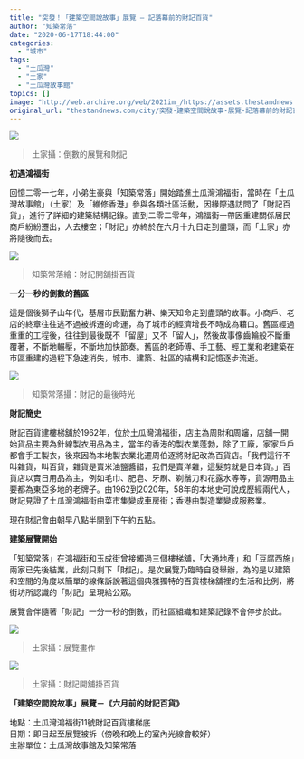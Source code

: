 ```yaml
---
title: "突發！「建築空間說故事」展覽 — 記落幕前的財記百貨"
author: "知築常落"
date: "2020-06-17T18:44:00"
categories:
  - "城市"
tags:
  - "土瓜灣"
  - "土家"
  - "土瓜灣故事館"
topics: []
image: "http://web.archive.org/web/2021im_/https://assets.thestandnews.com/media/photos/E59C9FE5AEB6E6949DEFBC9AE58092E695B8E79A84E5B195E8A6BDE5928CE8B2A1E8A89_k23eoWU.jpg"
original_url: "thestandnews.com/city/突發-建築空間說故事-展覽-記落幕前的財記百貨"
---
```

![](http://web.archive.org/web/2021im_/https://assets.thestandnews.com/media/photos/E59C9FE5AEB6E6949DEFBC9AE58092E695B8E79A84E5B195E8A6BDE5928CE8B2A1E8A89_k23eoWU.jpg)
> 土家攝：倒數的展覽和財記

**初遇鴻福街**

回憶二零一七年，小弟生豪與「知築常落」開始踏進土瓜灣鴻福街，當時在「土瓜灣故事館」（土家）及「維修香港」參與各類社區活動，因緣際遇訪問了「財記百貨」，進行了詳細的建築結構記錄。直到二零二零年，鴻福街一帶因重建關係居民商戶紛紛遷出，人去樓空；「財記」亦終於在六月十九日走到盡頭，而「土家」亦將隨後而去。

![](http://web.archive.org/web/2021im_/https://assets.thestandnews.com/media/photos/E79FA5E7AF89E5B8B8E890BDE7B9AAEFBC9AE8B2A1E8A898E9968BE88896E68E9BE799B_MxMbPhn.jpg)
> 知築常落繪：財記開舖掛百貨

**一分一秒的倒數的舊區**

這是個後獅子山年代，基層市民勤奮力耕、樂天知命走到盡頭的故事。小商戶、老店的終章往往逃不過被拆遷的命運，為了城市的經濟增長不時成為藉口。舊區經過重重的工程後，往往到最後既不「留屋」又不「留人」，然後故事像齒輪般不斷重覆著，不斷地輾壓，不斷地加快節奏。舊區的老師傅、手工藝、輕工業和老建築在市區重建的過程下急速消失，城市、建築、社區的結構和記憶逐步流逝。

![](http://web.archive.org/web/2021im_/https://assets.thestandnews.com/media/photos/E79FA5E7AF89E5B8B8E890BDE6949DEFBC9AE8B2A1E8A898E79A84E69C80E5BE8CE6998_ucc4gph.jpg)
> 知築常落攝：財記的最後時光

**財記簡史**

財記百貨建樓梯舖於1962年，位於土瓜灣鴻福街，店主為周財和周嬸，店舖一開始貨品主要為針線製衣用品為主，當年的香港的製衣業蓬勃，除了工廠，家家戶戶都會手工製衣，後來因為本地製衣業北遷周伯逐將財記改為百貨店。「我們這行不叫雜貨，叫百貨，雜貨是賣米油鹽醬醋，我們是賣洋雜，這髮剪就是日本貨。」百貨店以賣日用品為主，例如毛巾、肥皂、牙刷、剃鬚刀和花露水等等，貨源用品主要都為東亞多地的老牌子。由1962到2020年，58年的本地史可說成歷經兩代人，財記見證了土瓜灣鴻福街由菜市集變成車房街；香港由製造業變成服務業。

現在財記會由朝早八點半開到下午約五點。

**建築展覽開始**

「知築常落」在鴻福街和玉成街曾接觸過三個樓梯舖，「大通地產」和「豆腐西施」兩家已先後結業，此刻只剩下「財記」。是次展覽乃臨時自發舉辦，為的是以建築和空間的角度以簡單的線條訴說著這個典雅獨特的百貨樓梯舖裡的生活和比例，將街坊所認識的「財記」呈現給公眾。

展覽會伴隨著「財記」一分一秒的倒數，而社區組織和建築記錄不會停步於此。

![](http://web.archive.org/web/2021im_/https://assets.thestandnews.com/media/photos/E59C9FE5AEB6E6949DEFBC9AE5B195E8A6BDE795ABE4BD9C_uW9Uo.jpg)
> 土家攝：展覽畫作

![](http://web.archive.org/web/2021im_/https://assets.thestandnews.com/media/photos/E59C9FE5AEB6E6949DEFBC9AE8B2A1E8A898E9968BE88896E68E9BE799BEE8B2A8_ut6R_CfbUErK.jpg)
> 土家攝：財記開舖掛百貨

**「建築空間說故事」展覽－《六月前的財記百貨》**

地點：土瓜灣鴻福街11號財記百貨樓梯底  
日期：即日起至展覽被拆（傍晚和晚上的室內光線會較好）  
主辦單位：土瓜灣故事館及知築常落
